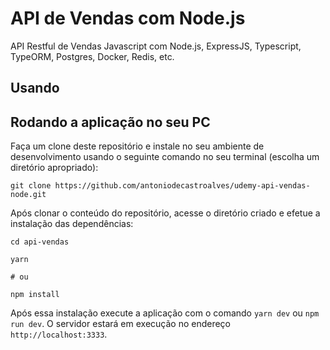 # API  de Vendas com Node.js
API Restful de Vendas Javascript com Node.js, ExpressJS, Typescript, TypeORM, Postgres, Docker, Redis, etc.

## Usando


## Rodando a aplicação no seu PC

Faça um clone deste repositório e instale no seu ambiente de desenvolvimento usando o seguinte comando no seu terminal (escolha um diretório apropriado):

```
git clone https://github.com/antoniodecastroalves/udemy-api-vendas-node.git
```

Após clonar o conteúdo do repositório, acesse o diretório criado e efetue a instalação das dependências:

```
cd api-vendas

yarn

# ou

npm install
```

Após essa instalação execute a aplicação com o comando `yarn dev` ou `npm run dev`. O servidor estará em execução no endereço `http://localhost:3333`.

